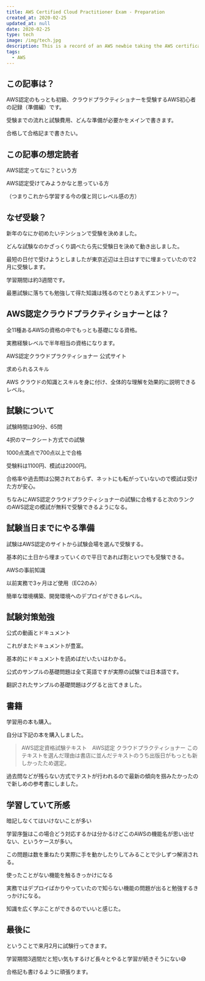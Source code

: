 ```yaml
---
title: AWS Certified Cloud Practitioner Exam - Preparation
created_at: 2020-02-25
updated_at: null
date: 2020-02-25
type: tech
image: /img/tech.jpg
description: This is a record of an AWS newbie taking the AWS certification, the most beginner level, Cloud Practitioner (Preparation). I will mainly describe the process of taking the exam, how much it costs and how to prepare for it. I want to pass the exam and write a record of my success.
tags:
  - AWS
---
```


## この記事は？


AWS認定のもっとも初級、クラウドプラクティショナーを受験するAWS初心者の記録（準備編）です。


受験までの流れと試験費用、どんな準備が必要かをメインで書きます。


合格して合格記まで書きたい。




## この記事の想定読者


AWS認定ってなに？という方


AWS認定受けてみようかなと思っている方


（つまりこれから学習する今の僕と同じレベル感の方）


## なぜ受験？


新年のなにか初めたいテンションで受験を決めました。


どんな試験なのかざっくり調べたら先に受験日を決めて動き出しました。


最短の日付で受けようとしましたが東京近辺は土日はすでに埋まっていたので2月に受験します。


学習期間は約3週間です。


最悪試験に落ちても勉強して得た知識は残るのでとりあえずエントリー。




## AWS認定クラウドプラクティショナーとは？


全11種あるAWSの資格の中でもっとも基礎になる資格。


実務経験レベルで半年相当の資格になります。


AWS認定クラウドプラクティショナー 公式サイト


求められるスキル


AWS クラウドの知識とスキルを身に付け、全体的な理解を効果的に説明できるレベル。
## 
## 試験について


試験時間は90分、65問


4択のマークシート方式での試験


1000点満点で700点以上で合格


受験料は1100円、模試は2000円。


合格率や過去問は公開されておらず、ネットにも転がっていないので模試は受けた方が安心。


ちなみにAWS認定クラウドプラクティショナーの試験に合格すると次のランクのAWS認定の模試が無料で受験できるようになる。


## 試験当日までにやる準備


試験はAWS認定のサイトから試験会場を選んで受験する。


基本的に土日から埋まっていくので平日であれば割といつでも受験できる。


AWSの事前知識


以前実務で3ヶ月ほど使用（EC2のみ）


簡単な環境構築、開発環境へのデプロイができるレベル。


## 試験対策勉強


公式の動画とドキュメント


これがまたドキュメントが豊富。


基本的にドキュメントを読めばだいたいはわかる。


公式のサンプルの基礎問題は全て英語ですが実際の試験では日本語です。


翻訳されたサンプルの基礎問題はググると出てきました。


## 書籍


学習用の本も購入。


自分は下記の本を購入しました。
> AWS認定資格試験テキスト　AWS認定 クラウドプラクティショナー 
このテキストを選んだ理由は書店に並んだテキストのうち出版日がもっとも新しかったため選定。


過去問などが残らない方式でテストが行われるので最新の傾向を掴みたかったので新しめの参考書にしました。


## 学習していて所感


暗記しなくてはいけないことが多い


学習序盤はこの場合どう対応するかは分かるけどこのAWSの機能名が思い出せない、というケースが多い。


この問題は数を重ねたり実際に手を動かしたりしてみることで少しずつ解消される。


使ったことがない機能を触るきっかけになる


実務ではデプロイばかりやっていたので知らない機能の問題が出ると勉強するきっかけになる。


知識を広く学ぶことができるのでいいと感じた。


## 最後に


ということで来月2月に試験行ってきます。


学習期間3週間だと短い気もするけど長々とやると学習が続きそうにない😅


合格記も書けるように頑張ります。
